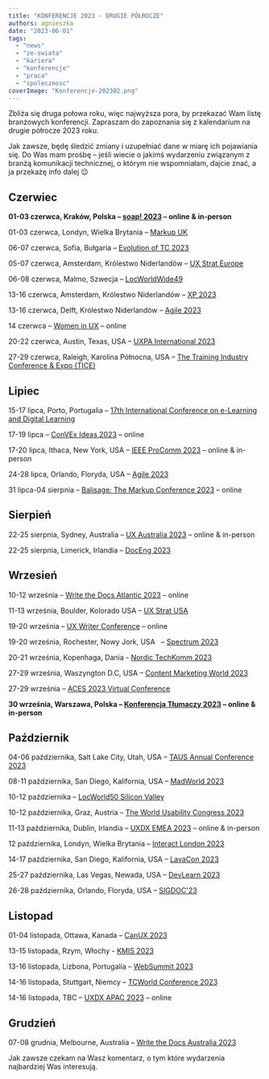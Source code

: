 ```yaml
---
title: "KONFERENCJE 2023 - DRUGIE PÓŁROCZE"
authors: agnieszka
date: "2023-06-01"
tags:
  - "news"
  - "ze-swiata"
  - "kariera"
  - "konferencje"
  - "praca"
  - "spolecznosc"
coverImage: "Konferencje-202302.png"
---
```


Zbliża się druga połowa roku, więc najwyższa pora, by przekazać Wam listę
branżowych konferencji. Zapraszam do zapoznania się z kalendarium na drugie
półrocze 2023 roku.

<!--truncate-->

Jak zawsze, będę śledzić zmiany i uzupełniać dane w miarę ich pojawiania się. Do
Was mam prośbę – jeśli wiecie o jakimś wydarzeniu związanym z branżą komunikacji
technicznej, o którym nie wspomniałam, dajcie znać, a ja przekażę info dalej 😉

## Czerwiec

**01-03 czerwca, Kraków, Polska – [soap! 2023](https://soapconf.com/) – online &
in-person**

01-03 czerwca, Londyn, Wielka Brytania – [Markup UK](https://markupuk.org/)

06-07 czerwca, Sofia, Bułgaria –
[Evolution of TC 2023](https://evolution-of-tc.com/)

05-07 czerwca, Amsterdam, Królestwo Niderlandów –
[UX Strat Europe](https://uxstrat.com/europe/)

06-08 czerwca, Malmo, Szwecja –
[LocWorldWide49](https://locworld.com/events/locworld49-malmo-2023/)

13-16 czerwca, Amsterdam, Królestwo Niderlandów –
[XP 2023](https://www.agilealliance.org/xp2023/)

13-16 czerwca, Delft, Królestwo Niderlandów –
[Agile 2023](https://agile-online.org/conference-2023)

14 czerwca –
[Women in UX](https://uxaustralia.com.au/conferences/women-in-ux-2021-meet-up) –
online

20-22 czerwca, Austin, Texas, USA –
[UXPA International 2023](https://uxpa2023.org/)

27-29 czerwca, Raleigh, Karolina Północna, USA –
[The Training Industry Conference & Expo (TICE)](https://tice.trainingindustry.com/event/fad6d949-9a06-49b7-81d3-60f2bbe170bd/summary)

## Lipiec

15-17 lipca, Porto, Portugalia –
[17th International Conference on e-Learning and Digital Learning](https://www.elearning-conf.org/)

17-19 lipca – [ConVEx Ideas 2023](https://ideas.infomanagementcenter.com/) –
online

17-20 lipca, Ithaca, New York, USA –
[IEEE ProComm 2023](https://conferences.ieee.org/conferences_events/conferences/conferencedetails/57838)
– online & in-person

24-28 lipca, Orlando, Floryda, USA –
[Agile 2023](https://www.agilealliance.org/agile2023/)

31 lipca-04 sierpnia –
[Balisage: The Markup Conference 2023](https://www.balisage.net/index.html) –
online

## Sierpień

22-25 sierpnia, Sydney, Australia –
[UX Australia 2023](https://uxaustralia.com.au/conferences/ux-australia-2023) –
online & in-person

22-25 sierpnia, Limerick, Irlandia –
[DocEng 2023](https://doceng.org/doceng2023)

## Wrzesień

10-12 września –
[Write the Docs Atlantic 2023](https://www.writethedocs.org/conf/atlantic/2023/)
– online

11-13 września, Boulder, Kolorado USA – [UX Strat USA](https://uxstrat.com/usa/)

19-20 września – [UX Writer Conference](https://uxwriterconference.com/) –
online

19-20 września, Rochester, Nowy Jork, USA   –
[Spectrum 2023](https://stc-rochester.org/spectrum/)

20-21 września, Kopenhaga, Dania -
[Nordic TechKomm 2023](https://dk.nordic-techkomm.com/)

27-29 września, Waszyngton D.C, USA –
[Content Marketing World 2023](https://www.contentmarketingworld.com/)

27-29 września –
[ACES 2023 Virtual Conference](https://aceseditors.org/conference/aces-vcon-2023)

**30 września, Warszawa, Polska –
[Konferencja Tłumaczy 2023](https://konferencja-tlumaczy.pl/) – online &
in-person**

## Październik

04-06 października, Salt Lake City, Utah, USA –
[TAUS Annual Conference 2023](https://www.taus.net/events/conferences/annual-conference-2023)

08-11 października, San Diego, Kalifornia, USA –
[MadWorld 2023](https://www.madcapsoftware.com/madworld-conferences/madworld-2023/#content)

10-12 października –
[LocWorld50 Silicon Valley](https://locworld.com/call-for-papers-locworld50-silicon-valley/)

10-12 października, Graz, Austria –
[The World Usability Congress 2023](https://worldusabilitycongress.com/)

11-13 października, Dublin, Irlandia –
[UXDX EMEA 2023](https://uxdx.com/emea/2023/) – online & in-person

12 października, Londyn, Wielka Brytania –
[Interact London 2023](https://interactconf.com/)

14-17 października, San Diego, Kalifornia, USA –
[LavaCon 2023](https://lavacon.org/)

25-27 października, Las Vegas, Newada, USA –
[DevLearn 2023](https://devlearn.com/)

26-28 października, Orlando, Floryda, USA –
[SIGDOC'23](https://sigdoc.acm.org/event/sigdoc-23/)

## Listopad

01-04 listopada, Ottawa, Kanada – [CanUX 2023](https://canux.io/)

13-15 listopada, Rzym, Włochy - [KMIS 2023](https://kmis.scitevents.org/)

13-16 listopada, Lizbona, Portugalia – [WebSummit 2023](https://websummit.com/)

14-16 listopada, Stuttgart, Niemcy –
[TCWorld Conference 2023](https://tcworldconference.tekom.de/)

14-16 listopada, TBC – [UXDX APAC 2023](https://uxdx.com/apac/2023/) – online

## Grudzień

07-08 grudnia, Melbourne, Australia –
[Write the Docs Australia 2023](https://www.writethedocs.org/conf/australia/2023/)

Jak zawsze czekam na Wasz komentarz, o tym które wydarzenia najbardziej Was
interesują.
